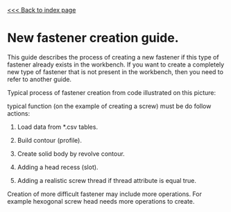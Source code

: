  [<<< Back to index page](README.md)

# New fastener creation guide.

This guide describes the process of creating a new fastener if this type of fastener already exists in the workbench. If you want to create a completely new type of fastener that is not present in the workbench, then you need to refer to another guide. 

Typical process of fastener creation from code illustrated on this picture:

typical function (on the example of creating a screw) must be do follow actions:

1. Load data from *.csv tables.

2. Build contour (profile).

3. Create solid body by revolve contour.

4. Adding a head recess (slot).

5. Adding a realistic screw thread if thread attribute is equal true.

Creation of more difficult fastener may include more operations. For example hexogonal screw head needs more operations to create.
